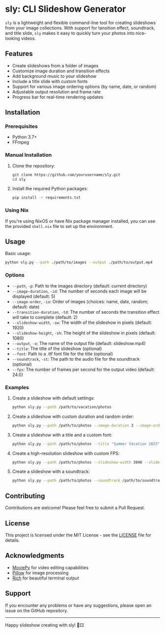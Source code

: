 # sly: CLI Slideshow Generator

`sly` is a lightweight and flexible command-line tool for creating slideshows from your image collections. With support for tansition effect, soundtrack, and title slide, `sly` makes it easy to quickly turn your photos into nice-looking videos.

## Features

- Create slideshows from a folder of images
- Customize image duration and transition effects
- Add background music to your slideshow
- Include a title slide with custom fonts
- Support for various image ordering options (by name, date, or random)
- Adjustable output resolution and frame rate
- Progress bar for real-time rendering updates

## Installation

### Prerequisites

- Python 3.7+
- FFmpeg


### Manual Installation

1. Clone the repository:
   ```bash
   git clone https://github.com/yourusername/sly.git
   cd sly
   ```

2. Install the required Python packages:
   ```bash
   pip install -r requirements.txt
   ```

### Using Nix

If you're using NixOS or have Nix package manager installed, you can use the provided `shell.nix` file to set up the environment.

## Usage

Basic usage:

```bash
python sly.py --path ./path/to/images --output ./path/to/output.mp4
```

### Options

- `--path`, `-p`: Path to the images directory (default: current directory)
- `--image-duration`, `-id`: The number of seconds each image will be displayed (default: 5)
- `--image-order`, `-io`: Order of images (choices: name, date, random; default: date)
- `--transition-duration`, `-td`: The number of seconds the transition effect will take to complete (default: 2)
- `--slideshow-width`, `-sw`: The width of the slideshow in pixels (default: 1920)
- `--slideshow-height`, `-sh`: The height of the slideshow in pixels (default: 1080)
- `--output`, `-o`: The name of the output file (default: slideshow.mp4)
- `--title`: The title of the slideshow (optional)
- `--font`: Path to a .ttf font file for the title (optional)
- `--soundtrack`, `-st`: The path to the audio file for the soundtrack (optional)
- `--fps`: The number of frames per second for the output video (default: 24.0)

### Examples

1. Create a slideshow with default settings:
   ```bash
   python sly.py --path /path/to/vacation/photos
   ```

2. Create a slideshow with custom duration and random order:
   ```bash
   python sly.py --path /path/to/photos --image-duration 3 --image-order random
   ```

3. Create a slideshow with a title and a custom font:
   ```bash
   python sly.py --path /path/to/photos --title "Summer Vacation 2023" --font /path/to/font.ttf
   ```

4. Create a high-resolution slideshow with custom FPS:
   ```bash
   python sly.py --path /path/to/photos --slideshow-width 3840 --slideshow-height 2160 --fps 30
   ```

5. Create a slideshow with a soundtrack:
   ```bash
   python sly.py --path /path/to/photos --soundtrack /path/to/soundtrack.mp3
   ```

## Contributing

Contributions are welcome! Please feel free to submit a Pull Request.

## License

This project is licensed under the MIT License - see the [LICENSE](LICENSE) file for details.

## Acknowledgments

- [MoviePy](https://zulko.github.io/moviepy/) for video editing capabilities
- [Pillow](https://python-pillow.org/) for image processing
- [Rich](https://rich.readthedocs.io/) for beautiful terminal output

## Support

If you encounter any problems or have any suggestions, please open an issue on the GitHub repository.

---

Happy slideshow creating with sly! 📸🎞️
